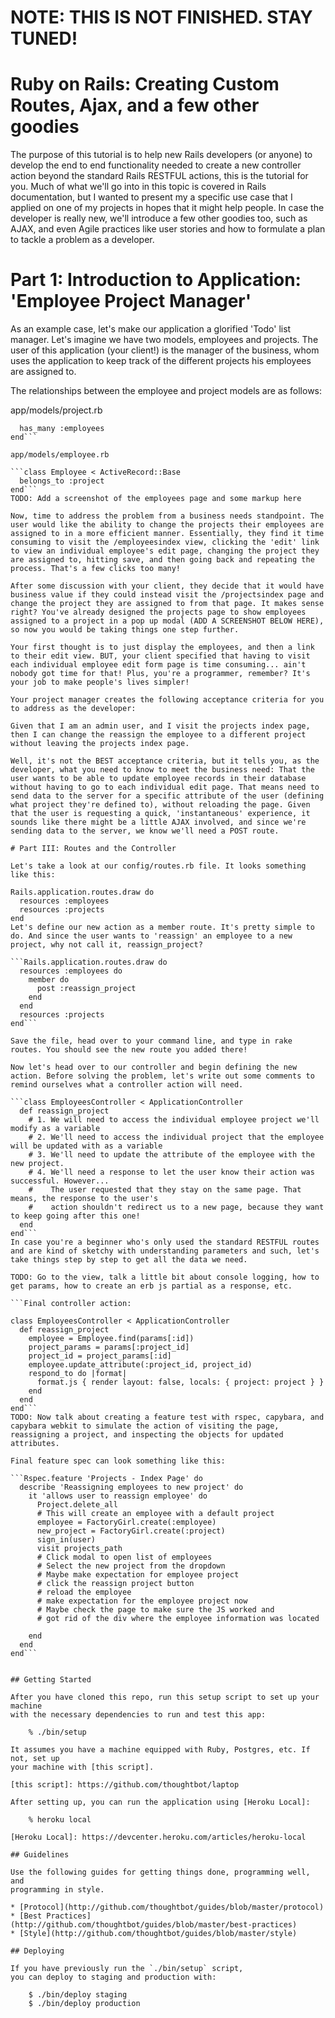 # NOTE: THIS IS NOT FINISHED. STAY TUNED!

# Ruby on Rails: Creating Custom Routes, Ajax, and a few other goodies

The purpose of this tutorial is to help new Rails developers (or anyone) to develop the end to end functionality needed to create a new controller action beyond the standard Rails RESTFUL actions, this is the tutorial for you. Much of what we'll go into in this topic is covered in Rails documentation, but I wanted to present my a specific use case that I applied on one of my projects in hopes that it might help people. In case the developer is really new, we'll introduce a few other goodies too, such as AJAX, and even Agile practices like user stories and how to formulate a plan to tackle a problem as a developer.

# Part 1: Introduction to Application: 'Employee Project Manager'

As an example case, let's make our application a glorified 'Todo' list manager. Let's imagine we have two models, employees and projects. The user of this application (your client!) is the manager of the business, whom uses the application to keep track of the different projects his employees are assigned to. 

The relationships between the employee and project models are as follows: 

app/models/project.rb

```class Project < ActiveRecord::Base
  has_many :employees
end```

app/models/employee.rb

```class Employee < ActiveRecord::Base
  belongs_to :project
end```
TODO: Add a screenshot of the employees page and some markup here 

Now, time to address the problem from a business needs standpoint. The user would like the ability to change the projects their employees are assigned to in a more efficient manner. Essentially, they find it time consuming to visit the /employeesindex view, clicking the 'edit' link to view an individual employee's edit page, changing the project they are assigned to, hitting save, and then going back and repeating the process. That's a few clicks too many! 

After some discussion with your client, they decide that it would have business value if they could instead visit the /projectsindex page and change the project they are assigned to from that page. It makes sense right? You've already designed the projects page to show employees assigned to a project in a pop up modal (ADD A SCREENSHOT BELOW HERE), so now you would be taking things one step further.

Your first thought is to just display the employees, and then a link to their edit view. BUT, your client specified that having to visit each individual employee edit form page is time consuming... ain't nobody got time for that! Plus, you're a programmer, remember? It's your job to make people's lives simpler!

Your project manager creates the following acceptance criteria for you to address as the developer: 

Given that I am an admin user, and I visit the projects index page, then I can change the reassign the employee to a different project without leaving the projects index page. 

Well, it's not the BEST acceptance criteria, but it tells you, as the developer, what you need to know to meet the business need: That the user wants to be able to update employee records in their database without having to go to each individual edit page. That means need to send data to the server for a specific attribute of the user (defining what project they're defined to), without reloading the page. Given that the user is requesting a quick, 'instantaneous' experience, it sounds like there might be a little AJAX involved, and since we're sending data to the server, we know we'll need a POST route. 

# Part III: Routes and the Controller

Let's take a look at our config/routes.rb file. It looks something like this:

Rails.application.routes.draw do
  resources :employees
  resources :projects
end
Let's define our new action as a member route. It's pretty simple to do. And since the user wants to 'reassign' an employee to a new project, why not call it, reassign_project?

```Rails.application.routes.draw do
  resources :employees do
    member do
      post :reassign_project
    end
  end
  resources :projects
end```

Save the file, head over to your command line, and type in rake routes. You should see the new route you added there!

Now let's head over to our controller and begin defining the new action. Before solving the problem, let's write out some comments to remind ourselves what a controller action will need.

```class EmployeesController < ApplicationController
  def reassign_project
    # 1. We will need to access the individual employee project we'll modify as a variable
    # 2. We'll need to access the individual project that the employee will be updated with as a variable
    # 3. We'll need to update the attribute of the employee with the new project.
    # 4. We'll need a response to let the user know their action was successful. However...
    #    The user requested that they stay on the same page. That means, the response to the user's
    #    action shouldn't redirect us to a new page, because they want to keep going after this one!
  end
end```
In case you're a beginner who's only used the standard RESTFUL routes and are kind of sketchy with understanding parameters and such, let's take things step by step to get all the data we need.

TODO: Go to the view, talk a little bit about console logging, how to get params, how to create an erb js partial as a response, etc.

```Final controller action:

class EmployeesController < ApplicationController
  def reassign_project
    employee = Employee.find(params[:id])
    project_params = params[:project_id]
    project_id = project_params[:id]
    employee.update_attribute(:project_id, project_id)
    respond_to do |format|
      format.js { render layout: false, locals: { project: project } }
    end
  end
end```
TODO: Now talk about creating a feature test with rspec, capybara, and capybara webkit to simulate the action of visiting the page, reassigning a project, and inspecting the objects for updated attributes.

Final feature spec can look something like this:

```Rspec.feature 'Projects - Index Page' do
  describe 'Reassigning employees to new project' do
    it 'allows user to reassign employee' do
      Project.delete_all
      # This will create an employee with a default project
      employee = FactoryGirl.create(:employee)
      new_project = FactoryGirl.create(:project)
      sign_in(user)
      visit projects_path
      # Click modal to open list of employees
      # Select the new project from the dropdown
      # Maybe make expectation for employee project
      # click the reassign project button
      # reload the employee
      # make expectation for the employee project now
      # Maybe check the page to make sure the JS worked and
      # got rid of the div where the employee information was located
      
    end
  end
end```


## Getting Started 

After you have cloned this repo, run this setup script to set up your machine
with the necessary dependencies to run and test this app:

    % ./bin/setup

It assumes you have a machine equipped with Ruby, Postgres, etc. If not, set up
your machine with [this script].

[this script]: https://github.com/thoughtbot/laptop

After setting up, you can run the application using [Heroku Local]:

    % heroku local

[Heroku Local]: https://devcenter.heroku.com/articles/heroku-local

## Guidelines

Use the following guides for getting things done, programming well, and
programming in style.

* [Protocol](http://github.com/thoughtbot/guides/blob/master/protocol)
* [Best Practices](http://github.com/thoughtbot/guides/blob/master/best-practices)
* [Style](http://github.com/thoughtbot/guides/blob/master/style)

## Deploying

If you have previously run the `./bin/setup` script,
you can deploy to staging and production with:

    $ ./bin/deploy staging
    $ ./bin/deploy production
